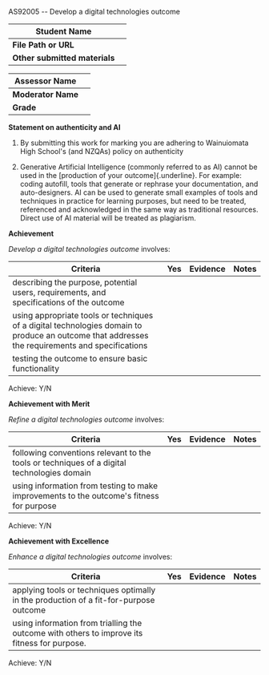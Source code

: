 AS92005 -- Develop a digital technologies outcome

| **Student Name**              |                                                                                                                                                       |
|-------------------------------|-------------------------------------------------------------------------------------------------------------------------------------------------------|
|**File Path or URL**           |                                                                                                                                                       |
| **Other submitted materials** |                                                                                                                                                       |   

| **Assessor Name**  |     |
|--------------------|-----|
| **Moderator Name** |     |
| **Grade**          |     |

**Statement on authenticity and AI**

1.  By submitting this work for marking you are adhering to Wainuiomata
    High School's (and NZQAs) policy on authenticity

2.  Generative Artificial Intelligence (commonly referred to as AI)
    cannot be used in the [production of your outcome]{.underline}. For
    example: coding autofill, tools that generate or rephrase your
    documentation, and auto-designers. AI can be used to generate small
    examples of tools and techniques in practice for learning purposes,
    but need to be treated, referenced and acknowledged in the same way
    as traditional resources. Direct use of AI material will be treated
    as plagiarism.

**Achievement**

*Develop a digital technologies outcome* involves:

| **Criteria**                                                                                                                                    | **Yes** | **Evidence** | **Notes** |
|-------------------------------------------------------------------------------------------------------------------------------------------------|---------|--------------|-----------|
| describing the purpose, potential users, requirements, and specifications of the outcome                                                        |         |              |           |
| using appropriate tools or techniques of a digital technologies domain to produce an outcome that addresses the requirements and specifications |         |              |           |
| testing the outcome to ensure basic functionality                                                                                               |         |              |           |

Achieve: Y/N

**Achievement with Merit**

*Refine a digital technologies outcome* involves:

| **Criteria**                                                                               | **Yes** | **Evidence** | **Notes** |
|--------------------------------------------------------------------------------------------|---------|--------------|-----------|
| following conventions relevant to the tools or techniques of a digital technologies domain |         |              |           |
| using information from testing to make improvements to the outcome's fitness for purpose   |         |              |           |

Achieve: Y/N

**Achievement with Excellence**

*Enhance a digital technologies outcome* involves:

| **Criteria**                                                                                 | **Yes** | **Evidence** | **Notes** |
|----------------------------------------------------------------------------------------------|---------|--------------|-----------|
| applying tools or techniques optimally in the production of a fit-for-purpose outcome        |         |              |           |
| using information from trialling the outcome with others to improve its fitness for purpose. |         |              |           |

Achieve: Y/N

